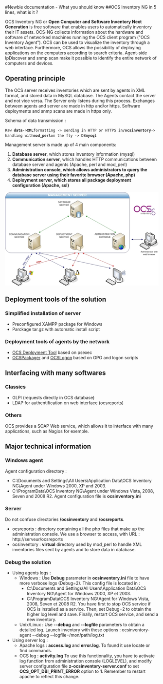 #Newbie documentation - What you should know
##OCS Inventory NG in 5 lines, what is it ?

OCS Inventory NG or **Open Computer and Software Inventory Next Generation** is free software that enables users to automatically inventory their IT assets. OCS-NG collects information about the hardware and software of networked machines running the OCS client program ("OCS Inventory Agent"). OCS can be used to visualize the inventory through a web interface. Furthermore, OCS allows the possibility of deploying applications on the computers according to search criteria. Agent-side IpDiscover and snmp scan make it possible to identify the entire network of computers and devices.

## Operating principle

The OCS server receives inventories which are sent by agents in XML format, and stored data in MySQL database. The Agents contact the server and not vice versa. The Server only listens during this process. Exchanges between agents and server are made in http and/or https. Software deployments and snmp scans are made in https only.

Schema of data transmission :

`Raw `**`data`**` -> `**`XML`**` formatting -> sending in HTTP or HTTPS in `**`/ocsinventory`**` -> handling with `**`mod_perl`**` on the fly -> DB `**`mysql`**

Management server is made up of 4 main components:

1. **Database server**, which stores inventory information (mysql)
2. **Communication server**, which handles HTTP communications between database server and agents (Apache, perl and mod_perl)
3. **Administration console, which allows administrators to query the database server using their favorite browser (Apache, php)**
4. **Deployment server, which stores all package deployment configuration (Apache, ssl)**

![OCS Inventory Structure Diagram](../img/Architecture_OCS.jpg)

## Deployment tools of the solution

### **Simplified installation of server**
* Preconfigured XAMPP package for Windows
* Parckage tar.gz with automatic install script

### **Deployment tools of agents by the network**
* [OCS Deployment Tool](http://wiki.ocsinventory-ng.org/index.php/Documentation:DeployTool/fr) based on psexec
* [OCSPackager](http://wiki.ocsinventory-ng.org/index.php/Documentation:Packager) and [OCSLogon](http://wiki.ocsinventory-ng.org/index.php/Documentation:WindowsAgent#Deploying_Agent_using_launcher_OcsLogon.exe_through_Login_Script_or_Active_Directory_GPO.) based on GPO and logon scripts

## Interfacing with many softwares

### **Classics**
* GLPI (requests directly in OCS database)
* LDAP for authentification on web interface (ocsreports)

### **Others**
OCS provides a SOAP Web service, which allows it to interface with many applications, such as Nagios for exemple.

## Major technical information

### **Windows agent**
Agent configuration directory :
* C:\Documents and Settings\All Users\Application Data\OCS Inventory NG\Agent under Windows 2000, XP and 2003.
* C:\ProgramData\OCS Inventory NG\Agent under Windows Vista, 2008, Seven and 2008 R2.
Agent configuration file is **ocsinventory.ini**

### **Server**
Do not confuse directories **/ocsinventory** and **/ocsreports**.
* ocsreports : directory containing all the php files that make up the administration console.
We use a browser to access, with URL : http://serveur/ocsreports
* ocsinventory : **virtual** directory used by mod_perl to handle XML inventories files sent by agents and to store data in database.

### **Debug the solution**
* Using agents logs :
    * Windows : Use **Debug** parameter in **ocsinventory.ini** file to have more verbose logs (Debug=2). This config file is located in :
        * C:\Documents and Settings\All Users\Application Data\OCS Inventory NG\Agent for Windows 2000, XP et 2003.
        * C:\ProgramData\OCS Inventory NG\Agent for Windows Vista, 2008, Seven et 2008 R2.
You have first to stop OCS service if OCS is installed as a service. Then, set Debug=2 to obtain the higher log level and save. Finally, restart OCS service, and send a new inventory.
    * Unix/Linux : Use **--debug** and **--logfile** parameters to obtain a detailed log.
Launch inventory with these options : ocsinventory-agent --debug --logfile=/mon/path/log.txt
* Using server log :
    * Apache logs : **access.log** and **error.log**. To found it use locate or find commands.
    * OCS log : **activity.log**
To use this functionality, you have to activate log function from administration console (LOGLEVEL), and modify server configuration file **z-ocsinventory-server.conf** to set **OCS_OPT_DBI_PRINT_ERROR** option to **1**.
Remember to restart apache to reflect this change.
